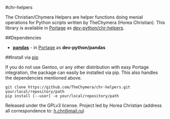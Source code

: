 #chr-helpers

The Christian/Chymera Helpers are helper functions doing menial operations for Python scripts written by TheChymera (Horea Christian).
This library is available in [Portage](http://en.wikipedia.org/wiki/Portage_(software)) as [dev-python/chr-helpers](https://github.com/TheChymera/chymeric/tree/master/dev-python/chr-helpers).

##Dependencies

* **[pandas](https://github.com/pydata/pandas)** - in [Portage](http://en.wikipedia.org/wiki/Portage_(software)) as **dev-python/pandas**

##Install via [pip](http://en.wikipedia.org/wiki/Pip_(Python))

If you do not use Gentoo, or any other distribution with easy Portage integration, the package can easily be installed via pip.
This also handles the dependencies mentioned above.

```
git clone https://github.com/TheChymera/chr-helpers.git your/local/repository/path
pip install [--user] -e your/local/repository/path
```

Released under the GPLv3 license.
Project led by Horea Christian (address all correspondence to: h.chr@mail.ru)

